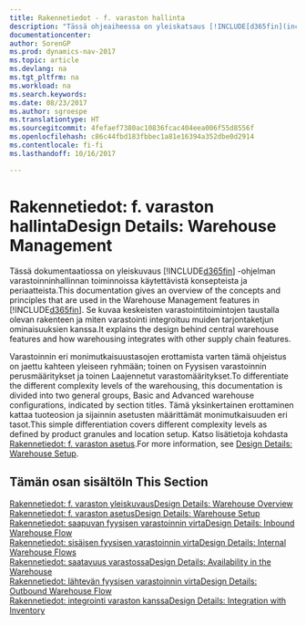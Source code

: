 ```yaml
---
title: Rakennetiedot - f. varaston hallinta
description: "Tässä ohjeaiheessa on yleiskatsaus [!INCLUDE[d365fin](includes/d365fin_md.md)]in varastoinninhallinnan ominaisuuksien rakenteesta, käsitteistä ja periaatteista."
documentationcenter: 
author: SorenGP
ms.prod: dynamics-nav-2017
ms.topic: article
ms.devlang: na
ms.tgt_pltfrm: na
ms.workload: na
ms.search.keywords: 
ms.date: 08/23/2017
ms.author: sgroespe
ms.translationtype: HT
ms.sourcegitcommit: 4fefaef7380ac10836fcac404eea006f55d8556f
ms.openlocfilehash: c86c44fbd183fbbec1a81e16394a352dbe0d2914
ms.contentlocale: fi-fi
ms.lasthandoff: 10/16/2017

---
```

# <a name="design-details-warehouse-management"></a><span data-ttu-id="d8edc-103">Rakennetiedot: f. varaston hallinta</span><span class="sxs-lookup"><span data-stu-id="d8edc-103">Design Details: Warehouse Management</span></span>
<span data-ttu-id="d8edc-104">Tässä dokumentaatiossa on yleiskuvaus [!INCLUDE[d365fin](includes/d365fin_md.md)] -ohjelman varastoinninhallinnan toiminnoissa käytettävistä konsepteista ja periaatteista.</span><span class="sxs-lookup"><span data-stu-id="d8edc-104">This documentation gives an overview of the concepts and principles that are used in the Warehouse Management features in [!INCLUDE[d365fin](includes/d365fin_md.md)].</span></span> <span data-ttu-id="d8edc-105">Se kuvaa keskeisten varastointitoimintojen taustalla olevan rakenteen ja miten varastointi integroituu muiden tarjontaketjun ominaisuuksien kanssa.</span><span class="sxs-lookup"><span data-stu-id="d8edc-105">It explains the design behind central warehouse features and how warehousing integrates with other supply chain features.</span></span>  

<span data-ttu-id="d8edc-106">Varastoinnin eri monimutkaisuustasojen erottamista varten tämä ohjeistus on jaettu kahteen yleiseen ryhmään; toinen on Fyysisen varastoinnin perusmääritykset ja toinen Laajennetut varastomääritykset.</span><span class="sxs-lookup"><span data-stu-id="d8edc-106">To differentiate the different complexity levels of the warehousing, this documentation is divided into two general groups, Basic and Advanced warehouse configurations, indicated by section titles.</span></span> <span data-ttu-id="d8edc-107">Tämä yksinkertainen erottaminen kattaa tuoteosion ja sijainnin asetusten määrittämät monimutkaisuuden eri tasot.</span><span class="sxs-lookup"><span data-stu-id="d8edc-107">This simple differentiation covers different complexity levels as defined by product granules and location setup.</span></span> <span data-ttu-id="d8edc-108">Katso lisätietoja kohdasta [Rakennetiedot: f. varaston asetus](design-details-warehouse-setup.md).</span><span class="sxs-lookup"><span data-stu-id="d8edc-108">For more information, see [Design Details: Warehouse Setup](design-details-warehouse-setup.md).</span></span>  

## <a name="in-this-section"></a><span data-ttu-id="d8edc-109">Tämän osan sisältö</span><span class="sxs-lookup"><span data-stu-id="d8edc-109">In This Section</span></span>  
[<span data-ttu-id="d8edc-110">Rakennetiedot: f. varaston yleiskuvaus</span><span class="sxs-lookup"><span data-stu-id="d8edc-110">Design Details: Warehouse Overview</span></span>](design-details-warehouse-overview.md)  
[<span data-ttu-id="d8edc-111">Rakennetiedot: f. varaston asetus</span><span class="sxs-lookup"><span data-stu-id="d8edc-111">Design Details: Warehouse Setup</span></span>](design-details-warehouse-setup.md)  
[<span data-ttu-id="d8edc-112">Rakennetiedot: saapuvan fyysisen varastoinnin virta</span><span class="sxs-lookup"><span data-stu-id="d8edc-112">Design Details: Inbound Warehouse Flow</span></span>](design-details-inbound-warehouse-flow.md)  
[<span data-ttu-id="d8edc-113">Rakennetiedot: sisäisen fyysisen varastoinnin virta</span><span class="sxs-lookup"><span data-stu-id="d8edc-113">Design Details: Internal Warehouse Flows</span></span>](design-details-internal-warehouse-flows.md)  
[<span data-ttu-id="d8edc-114">Rakennetiedot: saatavuus varastossa</span><span class="sxs-lookup"><span data-stu-id="d8edc-114">Design Details: Availability in the Warehouse</span></span>](design-details-availability-in-the-warehouse.md)  
[<span data-ttu-id="d8edc-115">Rakennetiedot: lähtevän fyysisen varastoinnin virta</span><span class="sxs-lookup"><span data-stu-id="d8edc-115">Design Details: Outbound Warehouse Flow</span></span>](design-details-outbound-warehouse-flow.md)  
[<span data-ttu-id="d8edc-116">Rakennetiedot: integrointi varaston kanssa</span><span class="sxs-lookup"><span data-stu-id="d8edc-116">Design Details: Integration with Inventory</span></span>](design-details-integration-with-inventory.md)

